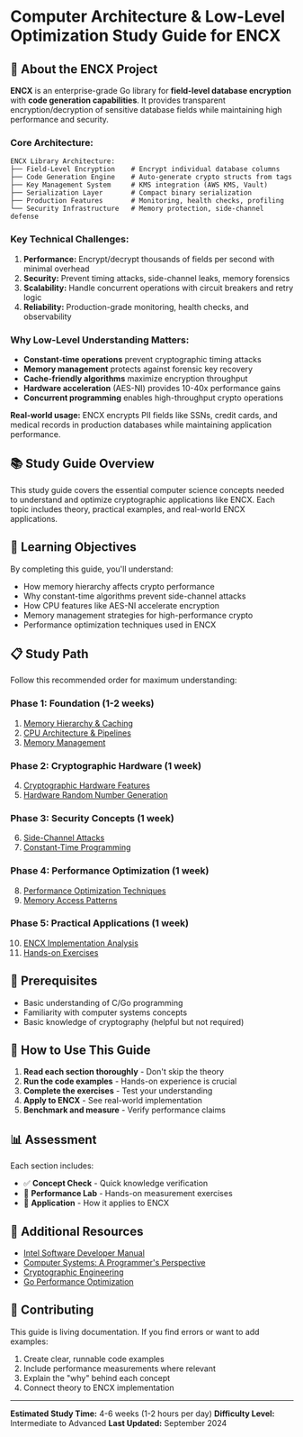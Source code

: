 # Computer Architecture & Low-Level Optimization Study Guide for ENCX

## 🔐 **About the ENCX Project**

**ENCX** is an enterprise-grade Go library for **field-level database encryption** with **code generation capabilities**. It provides transparent encryption/decryption of sensitive database fields while maintaining high performance and security.

### **Core Architecture:**
```
ENCX Library Architecture:
├── Field-Level Encryption    # Encrypt individual database columns
├── Code Generation Engine    # Auto-generate crypto structs from tags
├── Key Management System     # KMS integration (AWS KMS, Vault)
├── Serialization Layer       # Compact binary serialization
├── Production Features       # Monitoring, health checks, profiling
└── Security Infrastructure   # Memory protection, side-channel defense
```

### **Key Technical Challenges:**
1. **Performance:** Encrypt/decrypt thousands of fields per second with minimal overhead
2. **Security:** Prevent timing attacks, side-channel leaks, memory forensics
3. **Scalability:** Handle concurrent operations with circuit breakers and retry logic
4. **Reliability:** Production-grade monitoring, health checks, and observability

### **Why Low-Level Understanding Matters:**
- **Constant-time operations** prevent cryptographic timing attacks
- **Memory management** protects against forensic key recovery
- **Cache-friendly algorithms** maximize encryption throughput
- **Hardware acceleration** (AES-NI) provides 10-40x performance gains
- **Concurrent programming** enables high-throughput crypto operations

**Real-world usage:** ENCX encrypts PII fields like SSNs, credit cards, and medical records in production databases while maintaining application performance.

## 📚 **Study Guide Overview**
This study guide covers the essential computer science concepts needed to understand and optimize cryptographic applications like ENCX. Each topic includes theory, practical examples, and real-world ENCX applications.

## 🎯 **Learning Objectives**
By completing this guide, you'll understand:
- How memory hierarchy affects crypto performance
- Why constant-time algorithms prevent side-channel attacks
- How CPU features like AES-NI accelerate encryption
- Memory management strategies for high-performance crypto
- Performance optimization techniques used in ENCX

## 📋 **Study Path**
Follow this recommended order for maximum understanding:

### **Phase 1: Foundation (1-2 weeks)**
1. [Memory Hierarchy & Caching](01-memory-hierarchy.md)
2. [CPU Architecture & Pipelines](02-cpu-architecture.md)
3. [Memory Management](03-memory-management.md)

### **Phase 2: Cryptographic Hardware (1 week)**
4. [Cryptographic Hardware Features](04-crypto-hardware.md)
5. [Hardware Random Number Generation](05-hardware-rng.md)

### **Phase 3: Security Concepts (1 week)**
6. [Side-Channel Attacks](06-side-channel-attacks.md)
7. [Constant-Time Programming](07-constant-time-programming.md)

### **Phase 4: Performance Optimization (1 week)**
8. [Performance Optimization Techniques](08-performance-optimization.md)
9. [Memory Access Patterns](09-memory-patterns.md)

### **Phase 5: Practical Applications (1 week)**
10. [ENCX Implementation Analysis](10-encx-analysis.md)
11. [Hands-on Exercises](11-exercises.md)

## 🔧 **Prerequisites**
- Basic understanding of C/Go programming
- Familiarity with computer systems concepts
- Basic knowledge of cryptography (helpful but not required)

## 🚀 **How to Use This Guide**
1. **Read each section thoroughly** - Don't skip the theory
2. **Run the code examples** - Hands-on experience is crucial
3. **Complete the exercises** - Test your understanding
4. **Apply to ENCX** - See real-world implementation
5. **Benchmark and measure** - Verify performance claims

## 📊 **Assessment**
Each section includes:
- ✅ **Concept Check** - Quick knowledge verification
- 🏃 **Performance Lab** - Hands-on measurement exercises
- 🎯 **Application** - How it applies to ENCX

## 📖 **Additional Resources**
- [Intel Software Developer Manual](https://software.intel.com/content/www/us/en/develop/articles/intel-sdm.html)
- [Computer Systems: A Programmer's Perspective](https://csapp.cs.cmu.edu/)
- [Cryptographic Engineering](https://www.springer.com/gp/book/9780387718163)
- [Go Performance Optimization](https://github.com/dgryski/go-perfbook)

## 🤝 **Contributing**
This guide is living documentation. If you find errors or want to add examples:
1. Create clear, runnable code examples
2. Include performance measurements where relevant
3. Explain the "why" behind each concept
4. Connect theory to ENCX implementation

---

**Estimated Study Time:** 4-6 weeks (1-2 hours per day)
**Difficulty Level:** Intermediate to Advanced
**Last Updated:** September 2024